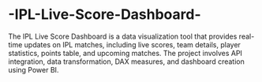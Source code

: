 # -IPL-Live-Score-Dashboard-
The IPL Live Score Dashboard is a data visualization tool that provides real-time updates on IPL matches, including live scores, team details, player statistics, points table, and upcoming matches. The project involves API integration, data transformation, DAX measures, and dashboard creation using Power BI.
